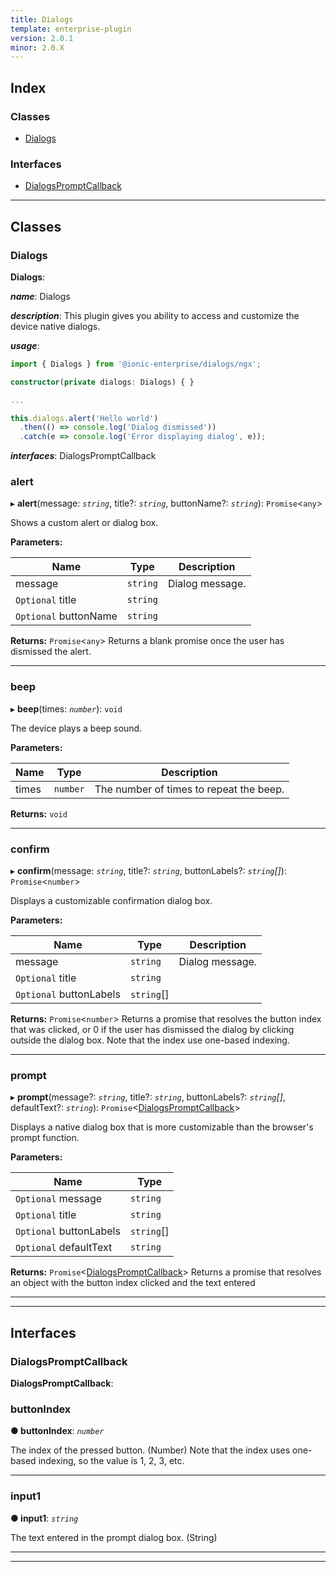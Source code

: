 ```yaml
---
title: Dialogs
template: enterprise-plugin
version: 2.0.1
minor: 2.0.X
---
```




## Index

### Classes

* [Dialogs](#dialogs)

### Interfaces

* [DialogsPromptCallback](#dialogspromptcallback)

* * *

## Classes

<a id="dialogs"></a>

### Dialogs

**Dialogs**:

***name***: Dialogs

***description***: This plugin gives you ability to access and customize the device native dialogs.

***usage***:

```typescript
import { Dialogs } from '@ionic-enterprise/dialogs/ngx';

constructor(private dialogs: Dialogs) { }

...

this.dialogs.alert('Hello world')
  .then(() => console.log('Dialog dismissed'))
  .catch(e => console.log('Error displaying dialog', e));

```

***interfaces***: DialogsPromptCallback

<a id="dialogs.alert"></a>

### alert

▸ **alert**(message: *`string`*, title?: *`string`*, buttonName?: *`string`*): `Promise`<`any`>

Shows a custom alert or dialog box.

**Parameters:**

| Name                  | Type     | Description     |
| --------------------- | -------- | --------------- |
| message               | `string` | Dialog message. |
| `Optional` title      | `string` |                 |
| `Optional` buttonName | `string` |                 |


**Returns:** `Promise`<`any`> Returns a blank promise once the user has dismissed the alert.

* * *

<a id="dialogs.beep"></a>

### beep

▸ **beep**(times: *`number`*): `void`

The device plays a beep sound.

**Parameters:**

| Name  | Type     | Description                             |
| ----- | -------- | --------------------------------------- |
| times | `number` | The number of times to repeat the beep. |


**Returns:** `void`

* * *

<a id="dialogs.confirm"></a>

### confirm

▸ **confirm**(message: *`string`*, title?: *`string`*, buttonLabels?: *`string`[]*): `Promise`<`number`>

Displays a customizable confirmation dialog box.

**Parameters:**

| Name                    | Type       | Description     |
| ----------------------- | ---------- | --------------- |
| message                 | `string`   | Dialog message. |
| `Optional` title        | `string`   |                 |
| `Optional` buttonLabels | `string`[] |                 |


**Returns:** `Promise`<`number`> Returns a promise that resolves the button index that was clicked, or 0 if the user has dismissed the dialog by clicking outside the dialog box. Note that the index use one-based indexing.

* * *

<a id="dialogs.prompt"></a>

### prompt

▸ **prompt**(message?: *`string`*, title?: *`string`*, buttonLabels?: *`string`[]*, defaultText?: *`string`*): `Promise`<[DialogsPromptCallback](#dialogspromptcallback)>

Displays a native dialog box that is more customizable than the browser's prompt function.

**Parameters:**

| Name                    | Type       |
| ----------------------- | ---------- |
| `Optional` message      | `string`   |
| `Optional` title        | `string`   |
| `Optional` buttonLabels | `string`[] |
| `Optional` defaultText  | `string`   |


**Returns:** `Promise`<[DialogsPromptCallback](#dialogspromptcallback)> Returns a promise that resolves an object with the button index clicked and the text entered

* * *

* * *

## Interfaces

<a id="dialogspromptcallback"></a>

### DialogsPromptCallback

**DialogsPromptCallback**:

<a id="dialogspromptcallback.buttonindex"></a>

### buttonIndex

**● buttonIndex**: *`number`*

The index of the pressed button. (Number) Note that the index uses one-based indexing, so the value is 1, 2, 3, etc.

* * *

<a id="dialogspromptcallback.input1"></a>

### input1

**● input1**: *`string`*

The text entered in the prompt dialog box. (String)

* * *

* * *